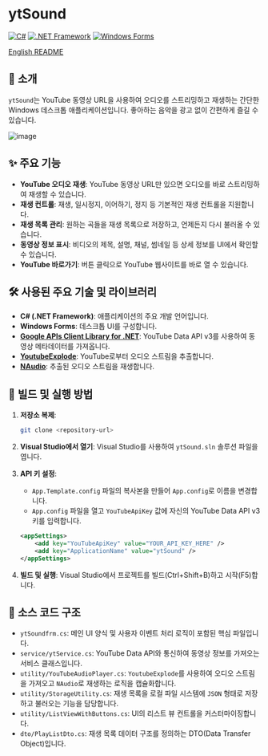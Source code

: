 # ytSound

[![C#](https://img.shields.io/badge/C%23-blueviolet)](https://docs.microsoft.com/en-us/dotnet/csharp/)
[![.NET Framework](https://img.shields.io/badge/.NET-512BD4?logo=dotnet)](https://dotnet.microsoft.com/)
[![Windows Forms](https://img.shields.io/badge/Windows_Forms-lightgrey)](https://docs.microsoft.com/en-us/dotnet/desktop/winforms/)

[English README](README.en.md)

## 📖 소개

`ytSound`는 YouTube 동영상 URL을 사용하여 오디오를 스트리밍하고 재생하는 간단한 Windows 데스크톱 애플리케이션입니다. 좋아하는 음악을 광고 없이 간편하게 즐길 수 있습니다.

![image](https://github.com/user-attachments/assets/d6197fef-4242-402b-9296-5eb9403447f8)

## ✨ 주요 기능

*   **YouTube 오디오 재생**: YouTube 동영상 URL만 있으면 오디오를 바로 스트리밍하여 재생할 수 있습니다.
*   **재생 컨트롤**: 재생, 일시정지, 이어하기, 정지 등 기본적인 재생 컨트롤을 지원합니다.
*   **재생 목록 관리**: 원하는 곡들을 재생 목록으로 저장하고, 언제든지 다시 불러올 수 있습니다.
*   **동영상 정보 표시**: 비디오의 제목, 설명, 채널, 썸네일 등 상세 정보를 UI에서 확인할 수 있습니다.
*   **YouTube 바로가기**: 버튼 클릭으로 YouTube 웹사이트를 바로 열 수 있습니다.

## 🛠️ 사용된 주요 기술 및 라이브러리

*   **C# (.NET Framework)**: 애플리케이션의 주요 개발 언어입니다.
*   **Windows Forms**: 데스크톱 UI를 구성합니다.
*   **[Google APIs Client Library for .NET](https://github.com/googleapis/google-api-dotnet-client)**: YouTube Data API v3를 사용하여 동영상 메타데이터를 가져옵니다.
*   **[YoutubeExplode](https://github.com/Tyrrrz/YoutubeExplode)**: YouTube로부터 오디오 스트림을 추출합니다.
*   **[NAudio](https://github.com/naudio/NAudio)**: 추출된 오디오 스트림을 재생합니다.

## 🚀 빌드 및 실행 방법

1.  **저장소 복제**:
    ```bash
    git clone <repository-url>
    ```
2.  **Visual Studio에서 열기**:
    Visual Studio를 사용하여 `ytSound.sln` 솔루션 파일을 엽니다.

3.  **API 키 설정**:
    *   `App.Template.config` 파일의 복사본을 만들어 `App.config`로 이름을 변경합니다.
    *   `App.config` 파일을 열고 `YouTubeApiKey` 값에 자신의 YouTube Data API v3 키를 입력합니다.
    ```xml
    <appSettings>
        <add key="YouTubeApiKey" value="YOUR_API_KEY_HERE" />
        <add key="ApplicationName" value="ytSound" />
    </appSettings>
    ```

4.  **빌드 및 실행**:
    Visual Studio에서 프로젝트를 빌드(Ctrl+Shift+B)하고 시작(F5)합니다.

## 📂 소스 코드 구조

*   `ytSoundfrm.cs`: 메인 UI 양식 및 사용자 이벤트 처리 로직이 포함된 핵심 파일입니다.
*   `service/ytService.cs`: YouTube Data API와 통신하여 동영상 정보를 가져오는 서비스 클래스입니다.
*   `utility/YouTubeAudioPlayer.cs`: `YoutubeExplode`를 사용하여 오디오 스트림을 가져오고 `NAudio`로 재생하는 로직을 캡슐화합니다.
*   `utility/StorageUtility.cs`: 재생 목록을 로컬 파일 시스템에 `JSON` 형태로 저장하고 불러오는 기능을 담당합니다.
*   `utility/ListViewWithButtons.cs`: UI의 리스트 뷰 컨트롤을 커스터마이징합니다.
*   `dto/PlayListDto.cs`: 재생 목록 데이터 구조를 정의하는 DTO(Data Transfer Object)입니다.